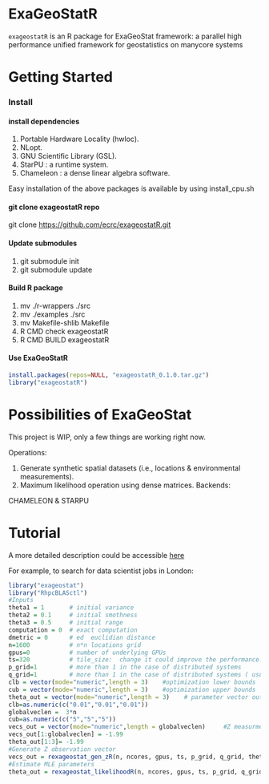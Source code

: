 ExaGeoStatR
===========

`exageostatR` is an R package for ExaGeoStat framework: a parallel high performance unified framework for geostatistics on manycore systems

Getting Started
===============

### Install

#### install dependencies
1. Portable Hardware Locality (hwloc).
2. NLopt.
3. GNU Scientific Library (GSL).
4. StarPU : a runtime system.
5. Chameleon : a dense linear algebra software.

Easy installation of the above packages is available by using install_cpu.sh

#### git clone exageostatR repo
git clone https://github.com/ecrc/exageostatR.git

#### Update submodules
1. git submodule init
2. git submodule update


#### Build R package
1. mv ./r-wrappers ./src
2. mv ./examples ./src
3. mv Makefile-shlib  Makefile
4. R CMD check exageostatR
5. R CMD BUILD exageostatR

#### Use ExaGeoStatR
``` r
install.packages(repos=NULL, "exageostatR_0.1.0.tar.gz")
library("exageostatR")
```

Possibilities of ExaGeoStat
===========================

This project is WIP, only a few things are working right now.

Operations:

1. Generate synthetic spatial datasets (i.e., locations & environmental measurements).
2. Maximum likelihood operation using dense matrices.
Backends:

CHAMELEON & STARPU

Tutorial
========

A more detailed description could be accessible [here](https://github.com/ecrc/exageostat)

For example, to search for data scientist jobs in London:
```r
library("exageostat")
library("RhpcBLASctl")
#Inputs
theta1 = 1       # initial variance
theta2 = 0.1     # initial smothness
theta3 = 0.5     # initial range
computation = 0  # exact computation
dmetric = 0      # ed  euclidian distance
n=1600           # n*n locations grid 
gpus=0           # number of underlying GPUs
ts=320           # tile_size:  change it could improve the performance. No fixed value can be given
p_grid=1         # more than 1 in the case of distributed systems 
q_grid=1         # more than 1 in the case of distributed systems ( usually equals to p_grid)
clb = vector(mode="numeric",length = 3)    #optimization lower bounds
cub = vector(mode="numeric",length = 3)    #optimization upper bounds
theta_out = vector(mode="numeric",length = 3)    # parameter vector output
clb=as.numeric(c("0.01","0.01","0.01"))
globalveclen =  3*n
cub=as.numeric(c("5","5","5"))
vecs_out = vector(mode="numeric",length = globalveclen)     #Z measurments of n locations
vecs_out[1:globalveclen] = -1.99
theta_out[1:3]= -1.99
#Generate Z observation vector
vecs_out = rexageostat_gen_zR(n, ncores, gpus, ts, p_grid, q_grid, theta1, theta2, theta3, computation, dmetric, globalveclen)
#Estimate MLE parameters
theta_out = rexageostat_likelihoodR(n, ncores, gpus, ts, p_grid, q_grid,  vecs_out[1:n],  vecs_out[n+1:(2*n)],  vecs_out[(2*n+1):(3*n)], clb, cub, computation, dmetric)
```
